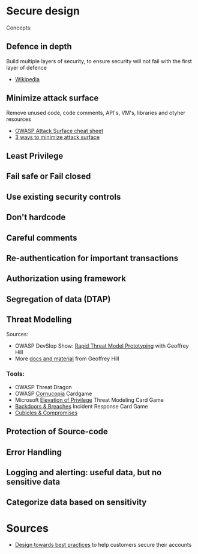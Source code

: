 # Secure design

Concepts:

## Defence in depth
Build multiple layers of security, to ensure security will not fail with the first layer of defence

* [Wikipedia](https://en.wikipedia.org/wiki/Defense_in_depth_%28computing%29)

## Minimize attack surface

Remove unused code, code comments, API's, VM's, libraries and otyher resources

* [OWASP Attack Surface cheat sheet](https://en.wikipedia.org/wiki/Attack_surface)
* [3 ways to minimize attack surface](https://www.techrepublic.com/article/3-ways-to-minimize-cyberattack-threats-by-reducing-attack-surfaces/)

## Least Privilege


## Fail safe or Fail closed


## Use existing security controls


## Don't hardcode


## Careful comments


## Re-authentication for important transactions


## Authorization using framework


## Segregation of data (DTAP)


## Threat Modelling

Sources:
* OWASP DevSlop Show: [Rapid Threat Model Prototyping](https://www.youtube.com/watch?v=6eUlRVzcbaU) with Geoffrey Hill
* More [docs and material](https://github.com/geoffrey-hill-tutamantic/rapid-threat-model-prototyping-docs) from Geoffrey Hill

### Tools:
* OWASP Threat Dragon
* OWASP [Cornucopia](https://www.owasp.org/index.php/OWASP_Cornucopia) Cardgame
* Microsoft [Elevation of Privilege](https://www.microsoft.com/en-us/download/confirmation.aspx?id=20303) Threat Modeling Card Game
* [Backdoors & Breaches](https://www.blackhillsinfosec.com/webcast-introducing-backdoors-breaches-incident-response-card-game/) Incident Response Card Game
* [Cubicles & Compromises](https://www.blackhillsinfosec.com/dungeons-dragons-meet-cubicles-compromises/)

## Protection of Source-code


## Error Handling


## Logging and alerting: useful data, but no sensitive data


## Categorize data based on sensitivity



# Sources
* [Design towards best practices](https://segment.com/blog/helping-customers-secure-their-accounts/) to help customers secure their accounts
